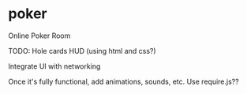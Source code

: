 poker
=====

Online Poker Room

TODO:
Hole cards
HUD (using html and css?)

Integrate UI with networking

Once it's fully functional, add animations, sounds, etc.
Use require.js??
